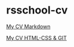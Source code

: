 # rsschool-cv

[My CV Markdown](https://Kristuwa.github.io/rsschool-cv/cv)

[My CV HTML-CSS & GIT](https://Kristuwa.github.io/rsschool-cv/)
